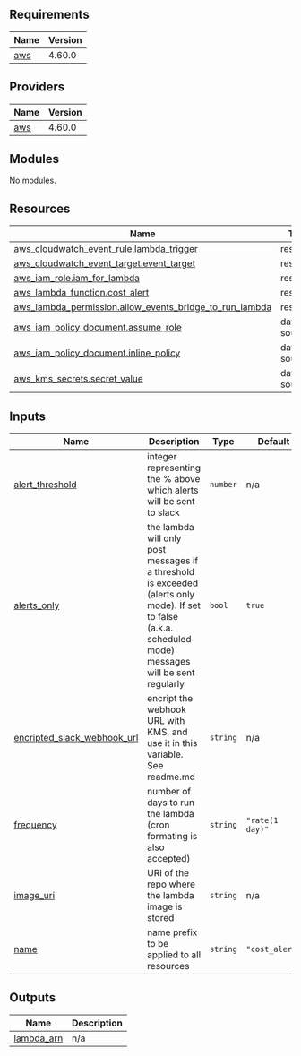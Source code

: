 <!-- BEGIN_TF_DOCS -->
## Requirements

| Name | Version |
|------|---------|
| <a name="requirement_aws"></a> [aws](#requirement\_aws) | 4.60.0 |

## Providers

| Name | Version |
|------|---------|
| <a name="provider_aws"></a> [aws](#provider\_aws) | 4.60.0 |

## Modules

No modules.

## Resources

| Name | Type |
|------|------|
| [aws_cloudwatch_event_rule.lambda_trigger](https://registry.terraform.io/providers/hashicorp/aws/4.60.0/docs/resources/cloudwatch_event_rule) | resource |
| [aws_cloudwatch_event_target.event_target](https://registry.terraform.io/providers/hashicorp/aws/4.60.0/docs/resources/cloudwatch_event_target) | resource |
| [aws_iam_role.iam_for_lambda](https://registry.terraform.io/providers/hashicorp/aws/4.60.0/docs/resources/iam_role) | resource |
| [aws_lambda_function.cost_alert](https://registry.terraform.io/providers/hashicorp/aws/4.60.0/docs/resources/lambda_function) | resource |
| [aws_lambda_permission.allow_events_bridge_to_run_lambda](https://registry.terraform.io/providers/hashicorp/aws/4.60.0/docs/resources/lambda_permission) | resource |
| [aws_iam_policy_document.assume_role](https://registry.terraform.io/providers/hashicorp/aws/4.60.0/docs/data-sources/iam_policy_document) | data source |
| [aws_iam_policy_document.inline_policy](https://registry.terraform.io/providers/hashicorp/aws/4.60.0/docs/data-sources/iam_policy_document) | data source |
| [aws_kms_secrets.secret_value](https://registry.terraform.io/providers/hashicorp/aws/4.60.0/docs/data-sources/kms_secrets) | data source |

## Inputs

| Name | Description | Type | Default | Required |
|------|-------------|------|---------|:--------:|
| <a name="input_alert_threshold"></a> [alert\_threshold](#input\_alert\_threshold) | integer representing the % above which alerts will be sent to slack | `number` | n/a | yes |
| <a name="input_alerts_only"></a> [alerts\_only](#input\_alerts\_only) | the lambda will only post messages if a threshold is exceeded (alerts only mode). If set to false (a.k.a. scheduled mode) messages will be sent regularly | `bool` | `true` | no |
| <a name="input_encripted_slack_webhook_url"></a> [encripted\_slack\_webhook\_url](#input\_encripted\_slack\_webhook\_url) | encript the webhook URL with KMS, and use it in this variable. See readme.md | `string` | n/a | yes |
| <a name="input_frequency"></a> [frequency](#input\_frequency) | number of days to run the lambda (cron formating is also accepted) | `string` | `"rate(1 day)"` | no |
| <a name="input_image_uri"></a> [image\_uri](#input\_image\_uri) | URI of the repo where the lambda image is stored | `string` | n/a | yes |
| <a name="input_name"></a> [name](#input\_name) | name prefix to be applied to all resources | `string` | `"cost_alert"` | no |

## Outputs

| Name | Description |
|------|-------------|
| <a name="output_lambda_arn"></a> [lambda\_arn](#output\_lambda\_arn) | n/a |
<!-- END_TF_DOCS -->